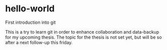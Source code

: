 # hello-world
First introduction into git

This is a try to learn git in order to enhance collaboration and data-backup for my upcoming thesis.
The topic for the thesis is not set yet, but will be so after a next follow-up this friday. 
